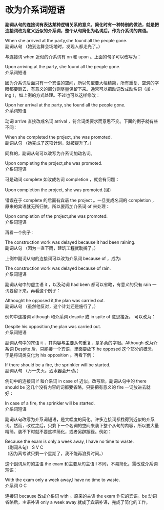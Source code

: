 # 改为介系词短语

<b>副词从句的连接词有表达某种逻辑关系的意义。简化时有一种特别的做法，就是把连接词改为意义近似的介系词，整个从句简化为名词后，作为介系词的宾语。</b>  
>  
When she arrived at the party,she found all the people gone.  
副词从句 （她到达舞会场地时，发现人都走光了。）  

与连接词 when 近似的介系词有 on 和 upon 。上面的句子可以改写为：  
>  
Upon arriving at the party, she found all the people gone.  
介系词短语  

因为介系词后面只有一个宾语的空间，所以句型要大幅精简，所有重复、空洞的字眼都要删去，有意义的部分则尽量保留下来。通常可以把动词改成动名词（加 -ing ），如上例的方式处理。不过也可以这样修改：  
>  
Upon her arrival at the party, she found all the people gone.   
介系词短语  

动词 arrive 直接改成名词 arrival ，符合词类要求而意思不变。下面的例子就有些不同：  
>  
When she completed the project, she was promoted.  
副词从句 （她完成了这项计划，就被提升了。）  

同样的，副词从句可以改写为介系词加动名词。  
>  
Upon completing the project,she was promoted.  
介系词短语  

可是动词 complete 如改成名词 completion ，就会有问题：  
>  
Upon completion the project, she was promoted.(误)  

错误在于 complete 的后面有宾语 the project 。一旦变成名词的 completion ，原来的宾语就无所归依，所以要再加介系词 of 来处理：  
>  
Upon completion of the project,she was promoted.  
介系词短语  

再看一个例子：  
>  
The construction work was delayed because it had been raining.   
副词从句  （因为一直下雨，建筑工程就耽搁了。）  

上例中副词从句的连接词可以改为介系词 because of ，成为:  
>  
The construction work was delayed because of rain.  
介系词短语  

副词从句中的虚主语 it ，以及动词 had been 都可以省略，有意义的只有 rain 一词要留下来。再看这个例子：  
>  
Althought he opposed it,the plan was carried out.  
副词从句 （虽然他反对，这个计划还是施行了。）  

例句中连接词 although 和介系词 despite 或 in spite of 意思接近， 可以改为：  
>  
Despite his opposition,the plan was carried out.  
介系词短语  

副词从句中的宾语 it ，其内容与主要从句重复，是多余的字眼。Although 改为介系词 Despite 后，只能接一个宾语，里面要放下 he opposed 这个部分的概念，于是将词类变化为 his opposition 。再看下例：  
>  
If there should be a fire, the sprinkler will be started.  
副词从句 （万一失火，洒水器会开动。）  

例句中的连接词 if 和介系词 in case of 近似。改写后，副词从句中的 there should be  这几个没有内容的词都要省略，只要把有意义的 fire 一词放进去就好：  
>  
In case of a fire, the sprinkler will be started.  
介系词短语  

副词从句改写为介系词短语，是大幅度的简化。许多连接词都找得到近似的介系词。然而，改过之后，只剩下一个名词的空间来装下整个从句的内容，所以要大量精简。装不下时就不要这样简化，或者另辟蹊径。例如：  
>  
Because the exam is only a week away, I have no time to waste.  
（副词从句） S V C   
（因为离考试只剩一个星期了，我不能再浪费时间。）  

这个副词从句的主语 the exam 和主要从句主语 I 不同，不易简化，需改成介系词短语：  
>  
With the exam only a week away,I have no time to waste.  
介系词 O C  

连接词 because 改成介系词 with 。原来的主语 the exam 作它的宾语。be 动词省略后，主语补语 only a week away 就成了宾语补语，完成了简化的工作。
